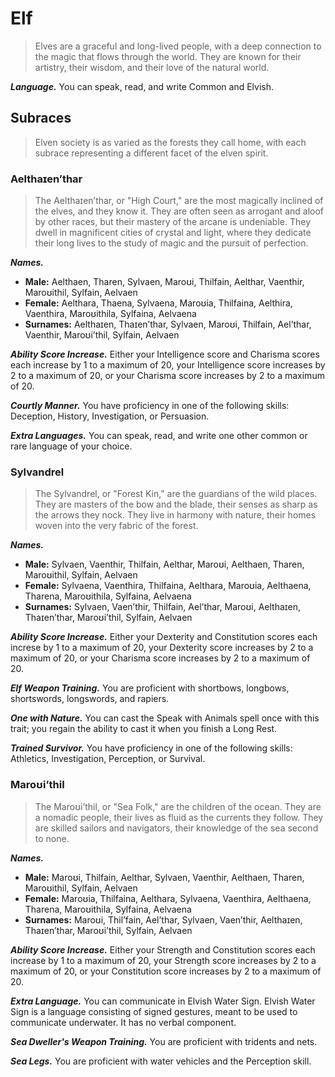 # Elf

> Elves are a graceful and long-lived people, with a deep connection to the magic that flows through the world. They are known for their artistry, their wisdom, and their love of the natural world.

***Language.*** You can speak, read, and write Common and Elvish.

## Subraces

> Elven society is as varied as the forests they call home, with each subrace representing a different facet of the elven spirit.

### Aelthaɪen’thar

> The Aelthaɪen’thar, or "High Court," are the most magically inclined of the elves, and they know it. They are often seen as arrogant and aloof by other races, but their mastery of the arcane is undeniable. They dwell in magnificent cities of crystal and light, where they dedicate their long lives to the study of magic and the pursuit of perfection.

***Names.***
*   **Male:** Aelthaen, Tharen, Sylvaen, Maroʊi, Thilfain, Aelthar, Vaenthir, Maroʊithil, Sylfain, Aelvaen
*   **Female:** Aelthara, Thaena, Sylvaena, Maroʊia, Thilfaina, Aelthira, Vaenthira, Maroʊithila, Sylfaina, Aelvaena
*   **Surnames:** Aelthaɪen, Thaɪen’thar, Sylvaen, Maroʊi, Thilfain, Ael’thar, Vaenthir, Maroʊi’thil, Sylfain, Aelvaen

***Ability Score Increase.*** Either your Intelligence score and Charisma scores each increase by 1 to a maximum of 20, your Intelligence score increases by 2 to a maximum of 20, or your Charisma score increases by 2 to a maximum of 20.

***Courtly Manner.*** You have proficiency in one of the following skills: Deception, History, Investigation, or Persuasion.

***Extra Languages.*** You can speak, read, and write one other common or rare language of your choice.

### Sylvandrel

> The Sylvandrel, or "Forest Kin," are the guardians of the wild places. They are masters of the bow and the blade, their senses as sharp as the arrows they nock. They live in harmony with nature, their homes woven into the very fabric of the forest.

***Names.***
*   **Male:** Sylvaen, Vaenthir, Thilfain, Aelthar, Maroʊi, Aelthaen, Tharen, Maroʊithil, Sylfain, Aelvaen
*   **Female:** Sylvaena, Vaenthira, Thilfaina, Aelthara, Maroʊia, Aelthaena, Tharena, Maroʊithila, Sylfaina, Aelvaena
*   **Surnames:** Sylvaen, Vaen’thir, Thilfain, Ael’thar, Maroʊi, Aelthaɪen, Thaɪen’thar, Maroʊi’thil, Sylfain, Aelvaen

***Ability Score Increase.*** Either your Dexterity and Constitution scores each increse by 1 to a maximum of 20, your Dexterity score increases by 2 to a maximum of 20, or your Charisma score increases by 2 to a maximum of 20.

***Elf Weapon Training.*** You are proficient with shortbows, longbows, shortswords, longswords, and rapiers.

***One with Nature.*** You can cast the Speak with Animals spell once with this trait; you regain the ability to cast it when you finish a Long Rest.

***Trained Survivor.*** You have proficiency in one of the following skills: Athletics, Investigation, Perception, or Survival.

### Maroʊi’thil

> The Maroʊi’thil, or "Sea Folk," are the children of the ocean. They are a nomadic people, their lives as fluid as the currents they follow. They are skilled sailors and navigators, their knowledge of the sea second to none.

***Names.***
*   **Male:** Maroʊi, Thilfain, Aelthar, Sylvaen, Vaenthir, Aelthaen, Tharen, Maroʊithil, Sylfain, Aelvaen
*   **Female:** Maroʊia, Thilfaina, Aelthara, Sylvaena, Vaenthira, Aelthaena, Tharena, Maroʊithila, Sylfaina, Aelvaena
*   **Surnames:** Maroʊi, Thil’fain, Ael’thar, Sylvaen, Vaen’thir, Aelthaɪen, Thaɪen’thar, Maroʊi’thil, Sylfain, Aelvaen

***Ability Score Increase.*** Either your Strength and Constitution scores each increase by 1 to a maximum of 20, your Strength score increases by 2 to a maximum of 20, or your Constitution score increases by 2 to a maximum of 20.

***Extra Language.*** You can communicate in Elvish Water Sign. Elvish Water Sign is a language consisting of signed gestures, meant to be used to communicate underwater. It has no verbal component.

***Sea Dweller's Weapon Training.*** You are proficient with tridents and nets.

***Sea Legs.*** You are proficient with water vehicles and the Perception skill.
